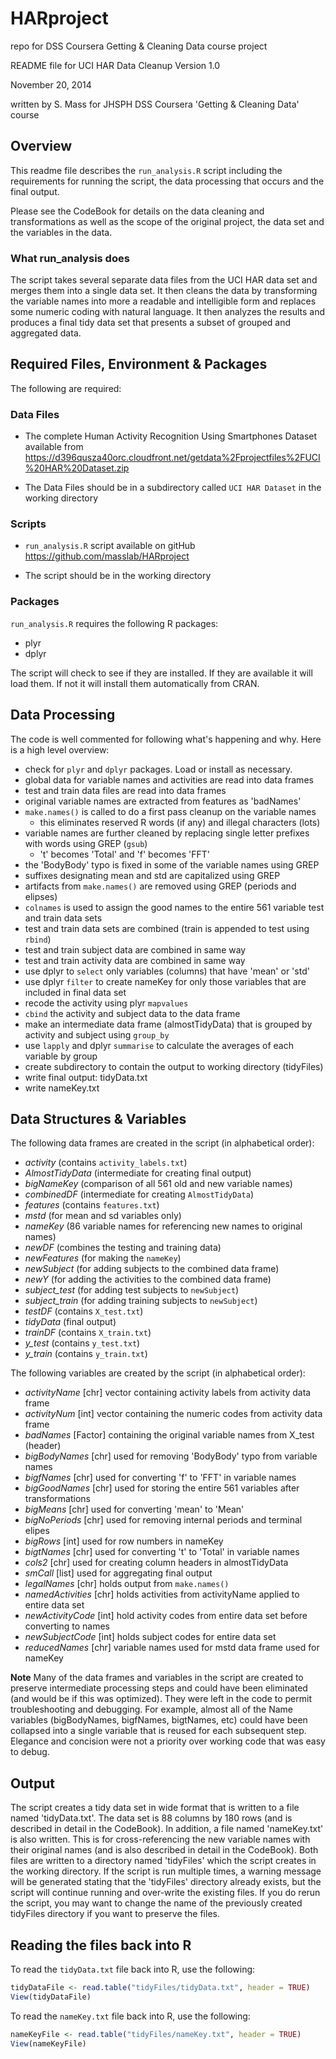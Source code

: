 HARproject
==========

repo for DSS Coursera Getting & Cleaning Data course project

README file for UCI HAR Data Cleanup
Version 1.0

November 20, 2014

written by S. Mass for JHSPH DSS Coursera 'Getting & Cleaning Data' course

## Overview
This readme file describes the  `run_analysis.R` script including the requirements for running the script, the data processing that occurs and the final output.

Please see the CodeBook for details on the data cleaning and transformations as well as the scope of the original project, the data set and the variables in the data.

### What run_analysis does
The script takes several separate data files from the UCI HAR data set and merges them into a single data set.  It then cleans the data by transforming the variable names into more a readable and intelligible form and replaces some numeric coding with natural language.  It then analyzes the results and produces a final tidy data set that presents a subset of grouped and aggregated data.

## Required Files, Environment & Packages
The following are required:

### Data Files
- The complete Human Activity Recognition Using Smartphones Dataset available from https://d396qusza40orc.cloudfront.net/getdata%2Fprojectfiles%2FUCI%20HAR%20Dataset.zip

- The Data Files should be in a subdirectory called `UCI HAR Dataset` in the working directory

### Scripts
- `run_analysis.R` script available on gitHub https://github.com/masslab/HARproject

- The script should be in the working directory

### Packages
`run_analysis.R` requires the following R packages:

- plyr
- dplyr

The script will check to see if they are installed.  If they are available it will load them.  If not it will install them automatically from CRAN.

## Data Processing
The code is well commented for following what's happening and why.  Here is a high level overview:

- check for `plyr` and `dplyr` packages.  Load or install as necessary.
- global data for variable names and activities are read into data frames
- test and train data files are read into data frames
- original variable names are extracted from features as 'badNames'
- `make.names()` is called to do a first pass cleanup on the variable names
  - this eliminates reserved R words (if any) and illegal characters (lots)
- variable names are further cleaned by replacing single letter prefixes with words using GREP (`gsub`)
	- 't' becomes 'Total' and 'f' becomes 'FFT'
- the 'BodyBody' typo is fixed in some of the variable names using GREP
- suffixes designating mean and std are capitalized using GREP
- artifacts from `make.names()` are removed using GREP (periods and elipses)
- `colnames` is used to assign the good names to the entire 561 variable test and train data sets
- test and train data sets are combined (train is appended to test using `rbind`)
- test and train subject data are combined in same way
- test and train activity data are combined in same way
- use dplyr to `select` only variables (columns) that have 'mean' or 'std'
- use dplyr `filter` to create nameKey for only those variables that are included in final data set
- recode the activity using plyr `mapvalues`
- `cbind` the activity and subject data to the data frame
- make an intermediate data frame (almostTidyData) that is grouped by activity and subject using `group_by`
- use `lapply` and dplyr `summarise` to calculate the averages of each variable by group
- create subdirectory to contain the output to working directory (tidyFiles)
- write final output: tidyData.txt
- write nameKey.txt

## Data Structures & Variables
The following data frames are created in the script (in alphabetical order):

- *activity* (contains `activity_labels.txt`)
- *AlmostTidyData* (intermediate for creating final output)
- *bigNameKey* (comparison of all 561 old and new variable names)
- *combinedDF* (intermediate for creating `AlmostTidyData`)
- *features* (contains `features.txt`)
- *mstd* (for mean and sd variables only)
- *nameKey* (86 variable names for referencing new names to original names)
- *newDF* (combines the testing and training data)
- *newFeatures* (for making the `nameKey`)
- *newSubject* (for adding subjects to the combined data frame)
- *newY* (for adding the activities to the combined data frame)
- *subject_test* (for adding test subjects to `newSubject`)
- *subject_train* (for adding training subjects to `newSubject`)
- *testDF* (contains `X_test.txt`)
- *tidyData* (final output)
- *trainDF* (contains `X_train.txt`)
- *y_test* (contains `y_test.txt`)
- *y_train* (contains `y_train.txt`)

The following variables are created by the script (in alphabetical order):

- *activityName* [chr] vector containing activity labels from activity data frame
- *activityNum* [int] vector containing the numeric codes from activity data frame
- *badNames* [Factor] containing the original variable names from X_test (header)
- *bigBodyNames* [chr] used for removing 'BodyBody' typo from variable names
- *bigfNames* [chr] used for converting 'f' to 'FFT' in variable names
- *bigGoodNames* [chr] used for storing the entire 561 variables after transformations
- *bigMeans* [chr] used for converting 'mean' to 'Mean'
- *bigNoPeriods* [chr] used for removing internal periods and terminal elipes
- *bigRows* [int] used for row numbers in nameKey
- *bigtNames* [chr] used for converting 't' to 'Total' in variable names
- *cols2* [chr] used for creating column headers in almostTidyData
- *smCall* [list] used for aggregating final output
- *legalNames* [chr] holds output from `make.names()`
- *namedActivities* [chr] holds activities from activityName applied to entire data set
- *newActivityCode* [int] hold activity codes from entire data set before converting to names
- *newSubjectCode* [int] holds subject codes for entire data set
- *reducedNames* [chr] variable names used for mstd data frame used for nameKey

**Note** Many of the data frames and variables in the script are created to preserve intermediate processing steps and could have been eliminated (and would be if this was optimized).  They were left in the code to permit troubleshooting and debugging.  For example, almost all of the Name variables (bigBodyNames, bigfNames, bigtNames, etc) could have been collapsed into a single variable that is reused for each subsequent step.  Elegance and concision were not a priority over working code that was easy to debug.

## Output
The script creates a tidy data set in wide format that is written to a file named 'tidyData.txt'.  The data set is 88 columns by 180 rows (and is described in detail in the CodeBook).  In addition, a file named 'nameKey.txt' is also written.  This is for cross-referencing the new variable names with their original names (and is also described in detail in the CodeBook).  Both files are written to a directory named 'tidyFiles' which the script creates in the working directory.  If the script is run multiple times, a warning message will be generated stating that the 'tidyFiles' directory already exists, but the script will continue running and over-write the existing files.  If you do rerun the script, you may want to change the name of the previously created tidyFiles directory if you want to preserve the files. 

## Reading the files back into R
To read the `tidyData.txt` file back into R, use the following:

````R
tidyDataFile <- read.table("tidyFiles/tidyData.txt", header = TRUE)
View(tidyDataFile)
````
To read the `nameKey.txt` file back into R, use the following:

````R
nameKeyFile <- read.table("tidyFiles/nameKey.txt", header = TRUE)
View(nameKeyFile)
````






